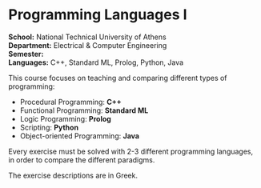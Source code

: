 # Programming Languages I

**School:** National Technical University of Athens\
**Department:** Electrical & Computer Engineering\
**Semester:** \
**Languages:** C++, Standard ML, Prolog, Python, Java

This course focuses on teaching and comparing different types of programming:

* Procedural Programming: **C++**
* Functional Programming: **Standard ML**
* Logic Programming: **Prolog**
* Scripting: **Python**
* Object-oriented Programming: **Java**

Every exercise must be solved with 2-3 different programming languages, in order to compare the different paradigms.

The exercise descriptions are in Greek.

